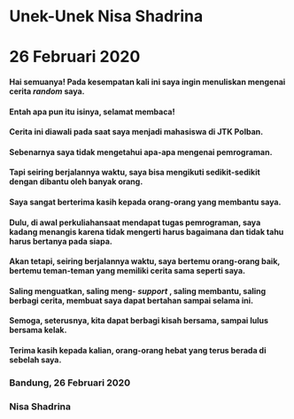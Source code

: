 # Unek-Unek Nisa Shadrina

# 26 Februari 2020

#### Hai semuanya! Pada kesempatan kali ini saya ingin menuliskan mengenai cerita _random_ saya.
#### Entah apa pun itu isinya, selamat membaca!
#### Cerita ini diawali pada saat saya menjadi mahasiswa di JTK Polban.
#### Sebenarnya saya tidak mengetahui apa-apa mengenai pemrograman.
#### Tapi seiring berjalannya waktu, saya bisa mengikuti sedikit-sedikit dengan dibantu oleh banyak orang.
#### Saya sangat berterima kasih kepada orang-orang yang membantu saya.
#### Dulu, di awal perkuliahansaat mendapat tugas pemrograman, saya kadang menangis karena tidak mengerti harus bagaimana dan tidak tahu harus bertanya pada siapa.
#### Akan tetapi, seiring berjalannya waktu, saya bertemu orang-orang baik, bertemu teman-teman yang memiliki cerita sama seperti saya.
#### Saling menguatkan, saling meng- _support_ , saling membantu, saling berbagi cerita, membuat saya dapat bertahan sampai selama ini.
#### Semoga, seterusnya, kita dapat berbagi kisah bersama, sampai lulus bersama kelak.
#### Terima kasih kepada kalian, orang-orang hebat yang terus berada di sebelah saya.

### Bandung, 26 Februari 2020



### Nisa Shadrina